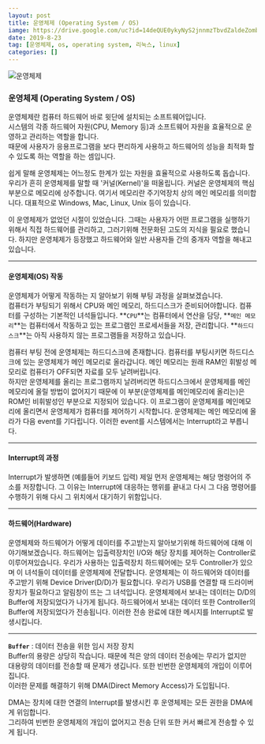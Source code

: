```yaml
---
layout: post
title: 운영체제 (Operating System / OS)
iamge: https://drive.google.com/uc?id=14deQUE0ykyNyS2jnnmzTbvdZaldeZomb
date: 2019-8-23
tag: [운영체제, os, operating system, 리눅스, linux]
categories: []
---
```

![운영체제](https://drive.google.com/uc?id=14deQUE0ykyNyS2jnnmzTbvdZaldeZomb)

### 운영체제 (Operating System / OS)
  
운영체제란 컴퓨터 하드웨어 바로 윗단에 설치되는 소프트웨어입니다.  
시스템의 각종 하드웨어 자원(CPU, Memory 등)과 소프트웨어 자원을 효율적으로 운영하고 관리하는 역할을 합니다.  
때문에 사용자가 응용프로그램을 보다 편리하게 사용하고 하드웨어의 성능을 최적화 할 수 있도록 하는 역할을 하는 셈입니다.  
  
쉽게 말해 <span class="emphasis">운영체제는 어느정도 한계가 있는 자원을 효율적으로 사용하도록 돕습니다.</span>  
우리가 흔히 운영체제를 말할 때 '커널(Kernel)'을 떠올립니다. 커널은 운영체제의 핵심 부분으로 메모리에 상주합니다. 
여기서 메모리란 주기억장치 상의 메인 메모리를 의미합니다. 
대표적으로 Windows, Mac, Linux, Unix 등이 있습니다.  
  
이 운영체제가 없었던 시절이 있었습니다. 그때는 사용자가 어떤 프로그램을 실행하기 위해서 
직접 하드웨어를 관리하고, 그러기위해 전문화된 고도의 지식을 필요로 했습니다. 
하지만 운영체제가 등장했고 하드웨어와 일반 사용자들 간의 중개자 역할을 해내고 있습니다.

***

#### 운영체제(OS) 작동
운영체제가 어떻게 작동하는 지 알아보기 위해 부팅 과정을 살펴보겠습니다.  
컴퓨터가 부팅되기 위해서 CPU와 메인 메모리, 하드디스크가 준비되어야합니다. 컴퓨터를 구성하는 기본적인 녀석들입니다. 
**`CPU`**는 컴퓨터에서 연산을 담당, **`메인 메모리`**는 컴퓨터에서 작동하고 있는 프로그램인 프로세서들을 저장, 관리합니다. 
**`하드디스크`**는 아직 사용하지 않는 프로그램들을 저장하고 있습니다.  
  
컴퓨터 부팅 전에 운영체제는 하드디스크에 존재합니다. 컴퓨터를 부팅시키면 하드디스크에 있는
운영체제가 메인 메모리로 올라갑니다. 메인 메모리는 원래 RAM인 휘발성 메모리로 컴퓨터가 
OFF되면 자료를 모두 날려버립니다.  
하지만 운영체제를 올리는 프로그램까지 날려버리면 
하드디스크에서 운영체제를 메인 메모리에 올릴 방법이 없어지기 때문에 
이 부분(운영체제를 메인메모리에 올리는)은 ROM인 비휘발성인 부분으로 지정되어 있습니다. 
이 프로그램이 운영체제를 메인메모리에 올리면서 운영체제가 컴퓨터를 제어하기 시작합니다.
운영체제는 메인 메모리에 올라가 다음 event를 기다립니다. 이러한 event를 시스템에서는 Interrupt라고 부릅니다. 

***

#### Interrupt의 과정
Interrupt가 발생하면 (예를들어 키보드 입력) 제일 먼저 운영체제는 해당 명령어의 주소를 저장합니다.
그 이유는 Interrupt에 대응하는 행위를 끝내고 다시 그 다음 명령어를 수행하기 위해 다시 그 위치에서
대기하기 위함입니다.

***

#### 하드웨어(Hardware)
운영체제와 하드웨어가 어떻게 데이터를 주고받는지 알아보기위해 하드웨어에 대해 이야기해보겠습니다.
하드웨어는 입출력장치인 I/O와 해당 장치를 제어하는 Controller로 이루어져있습니다. 
우리가 사용하는 입출력장치 하드웨어에는 모두 Controller가 있으며 이 녀석들이 데이터를 운영체제에
전달합니다. 운영체제는 이 하드웨어와 데이터를 주고받기 위해 Device Driver(D/D)가 필요합니다. 
우리가 USB를 연결할 때 드라이버 장치가 필요하다고 알림창이 뜨는 그 녀석입니다. 
운영체제에서 보내는 데이터는 D/D의 Buffer에 저장되었다가 나가게 됩니다. 하드웨어에서 보내는
데이터 또한 Controller의 Buffer에 저장되었다가 전송됩니다. 이러한 전송 완료에 대한 메시지를 
Interrupt로 발생시킵니다.

***

**`Buffer`** : 데이터 전송을 위한 임시 저장 장치  
Buffer의 용량은 상당히 작습니다. 때문에 적은 양의 데이터 전송에는 무리가 없지만  
대용량의 데이터를 전송할 때 문제가 생깁니다. 또한 빈번한 운영체제의 개입이 이루어집니다.  
이러한 문제를 해결하기 위해 DMA(Direct Memory Access)가 도입됩니다.  
  
DMA는 장치에 대한 연결의 Interrupt를 발생시킨 후 운영체제는 모든 권한을 DMA에게 위임합니다.  
그리하여 빈번한 운영체제의 개입이 없어지고 전송 단위 또한 커서 빠르게 전송할 수 있게 됩니다. 
